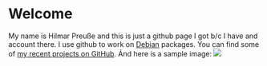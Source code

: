 # Welcome
My name is Hilmar Preuße and this is just a github page I got b/c I have and account there. I use github to work on [Debian](https://www.debian.org/) packages.
You can find some of [my recent projects on GitHub](https://github.com/hpreusse/).
Ánd here is a sample image:
<img src="https://cdn.pixabay.com/photo/2020/06/14/09/27/seagull-5297122_1280.jpg"/>
